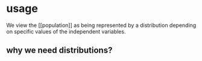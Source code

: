 

# usage

We view the [[population]] as being represented by a distribution depending on specific values of the independent variables. 

## why we need distributions? 
